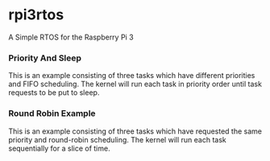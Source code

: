 # rpi3rtos
A Simple RTOS for the Raspberry Pi 3

### Priority And Sleep

This is an example consisting of three tasks which have different priorities and FIFO scheduling. The kernel will run each task in priority order until task requests to be put to sleep.

### Round Robin Example

This is an example consisting of three tasks which have requested the same priority and round-robin scheduling. The kernel will run each task sequentially for a slice of time.
